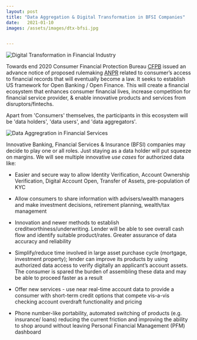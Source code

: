```yaml
---
layout: post
title: "Data Aggregation & Digital Transformation in BFSI Companies"
date:   2021-01-10 
images: /assets/images/dtx-bfsi.jpg


---
```

![Digital Transformation in Financial Industry](/images/dtx-bfsi.jpg)

Towards end 2020 Consumer Financial Protection Bureau [CFPB](http://www.consumerfinance.gov) issued an advance notice of proposed rulemaking [ANPR](https://www.consumerfinance.gov/about-us/newsroom/cfpb-anpr-consumer-authorized-access-financial-data/) related to consumer’s access to financial records that will eventually become a law. It seeks to establish US framework for Open Banking / Open Finance. This will create a financial ecosystem that enhances consumer financial lives, increase competition for financial service provider, & enable innovative products and services from disruptors/fintechs.

Apart from 'Consumers' themselves, the participants in this ecosystem will be 'data holders', 'data users', and 'data aggregators'.

![Data Aggregration in Financial Services](/images/d-agg.jpg)


Innovative Banking, Financial Services & Insurance (BFSI) companies may decide to play one or all roles. Just staying as a data holder will put squeeze on margins. We will see multiple innovative *use cases* for authorized data like:

* Easier and secure way to allow Identity Verification, Account Ownership Verification, Digital Account Open, Transfer of Assets, pre-population of KYC

* Allow consumers to share information with advisers/wealth managers and make investment decisions, retirement planning, wealth/tax management

* Innovation and newer methods to establish creditworthiness/underwriting. Lender will be able to see overall cash flow and identify suitable product/rates. Greater assurance of data accuracy and reliability

* Simplify/reduce time involved in large asset purchase cycle (mortgage, investment property); lender can improve its products by using authorized data access to verify digitally an applicant’s account assets. The consumer is spared the burden of assembling these data and may be able to proceed faster as a result

* Offer new services - use near real-time account data to provide a consumer with short-term credit options that compete vis-a-vis checking account overdraft functionality and pricing

* Phone number-like portability, automated switching of products (e.g. insurance/ loans) reducing the current friction and improving the ability to shop around without leaving Personal Financial Management (PFM) dashboard